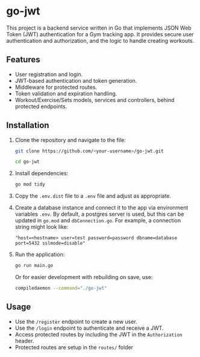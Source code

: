 # go-jwt

This project is a backend service written in Go that implements JSON Web Token (JWT) authentication for a Gym tracking app. It provides secure user authentication and authorization, and the logic to handle creating workouts. 

## Features

- User registration and login.
- JWT-based authentication and token generation.
- Middleware for protected routes.
- Token validation and expiration handling.
- Workout/Exercise/Sets models, services and controllers, behind protected endpoints.

## Installation

1. Clone the repository and navigate to the file:
    ```bash
    git clone https://github.com/<your-username>/go-jwt.git

    cd go-jwt
    ```

2. Install dependencies:
    ```bash
    go mod tidy
    ```

3. Copy the `.env.dist` file to a `.env` file and adjust as appropriate.

3. Create a database instance and connect it to the app via environment variables `.env`. By default, a postgres server is used, but this can be updated in `go.mod` and `dbConnection.go`. For example, a connection string might look like:
    ```
    "host=<hostname> user=test password=password dbname=database port=5432 sslmode=disable"
    ```

4. Run the application:
    ```bash
    go run main.go
    ```
    
    Or for easier development with rebuilding on save, use:
    ```bash
    compiledaemon --command="./go-jwt"
    ```

## Usage

- Use the `/register` endpoint to create a new user.
- Use the `/login` endpoint to authenticate and receive a JWT.
- Access protected routes by including the JWT in the `Authorization` header.
- Protected routes are setup in the `routes/` folder
